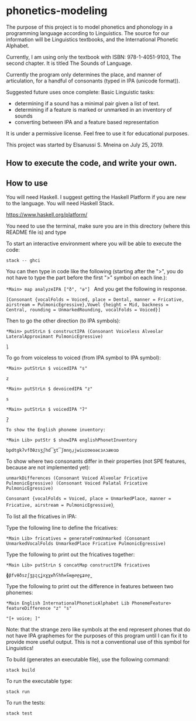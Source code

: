 # phonetics-modeling

The purpose of this project is to model phonetics and phonology in a programming
language according to Linguistics. The source for our information
will be Linguistics textbooks,
and the International Phonetic Alphabet.

Currently, I am using only the textbook with ISBN: 978-1-4051-9103, The
second chapter. It is titled The Sounds of Language.

Currently the program only determines the place, and manner of articulation,
for a handful of consonants (typed in IPA (unicode format)).

Suggested future uses once complete:
Basic Linguistic tasks:
  - determining if a sound has a minimal pair given a list of text.
  - determining if a feature is marked or unmarked in an inventory of sounds
  - converting between IPA and a feature based representation

It is under a permissive license.
Feel free to use it for educational purposes.

This project was started by Elsanussi S. Mneina on July 25, 2019.

## How to execute the code, and write your own.



## How to use
You will need Haskell. I suggest getting the Haskell Platform if you are
new to the language. You will need Haskell Stack.

https://www.haskell.org/platform/



You need to use the terminal, make sure you are in this
directory (where this README file is)  and type

To start an interactive environment where you will be able to execute the
code:

`stack -- ghci`


You can then type in code like the following (starting after the ">", you do not have to type the part before the first ">" symbol on each line.):

`*Main> map analyzeIPA ["ð", "ə"]
`
And you get the following in response.

`[Consonant {vocalFolds = Voiced, place = Dental, manner = Fricative, airstream = PulmonicEgressive},Vowel {height = Mid, backness = Central, rounding = UnmarkedRounding, vocalFolds = Voiced}]`


Then to go the other direction (to IPA symbols):

`*Main> putStrLn $ constructIPA (Consonant Voiceless Alveolar LateralApproximant PulmonicEgressive)`

`l̥`




To go from voiceless to voiced (from IPA symbol to IPA symbol):

`*Main> putStrLn $ voicedIPA "s"`

`z`


`*Main> putStrLn $ devoicedIPA "z"`

`s`

`*Main> putStrLn $ voicedIPA "ʔ"`

`ʔ̼`


`To show the English phoneme inventory:`

`*Main Lib> putStr $ showIPA englishPhonetInventory`

`bpdtgkʔvfðθzsʒʃhd͡ʒt͡ʃmnŋɹ̠jwiuɪʊeoəɛɜʌɔæɐɑɒ`


To show where two consonants differ in their properties (not SPE features, because are not implemented yet):

`unmarkDifferences (Consonant Voiced Alveolar Fricative PulmonicEgressive) (Consonant Voiced Palatal Fricative PulmonicEgressive)`

`Consonant {vocalFolds = Voiced, place = UnmarkedPlace, manner = Fricative, airstream = PulmonicEgressive}`̠


To list all the fricatives in IPA:

Type the following line to define the fricatives:

`*Main Lib> fricatives = generateFromUnmarked (Consonant UnmarkedVocalFolds UnmarkedPlace Fricative PulmonicEgressive)`

Type the following to print out the fricatives together:

`*Main Lib> putStrLn $ concatMap constructIPA fricatives`

`ɸβfvθðszʃʒʂʐçʝxɣχʁħʕhɦʜʢʍʍ̼∅̥∅̼ɕʑ∅̥∅̼`

Type the following to print out the difference in features between two
phonemes:


`*Main English InternationalPhoneticAlphabet Lib PhonemeFeature> featureDifference "z" "s"`


`"[+ voice; ]"`



Note: that the strange zero like symbols at the end represent phones 
that do not have IPA graphemes for the purposes of this program until I can
fix it to provide more useful output. This is not a conventional use of this symbol
for Linguistics!

To build (generates an executable file), use the following command:

`stack build`

To run the executable type:

`stack run`

To run the tests:

`stack test`
